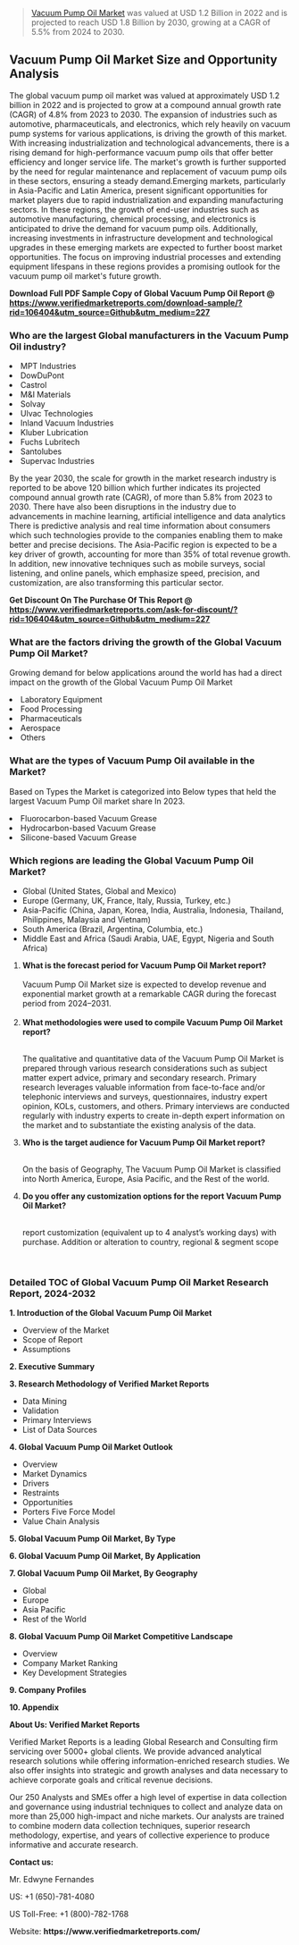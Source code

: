 <blockquote><p><p><a href="https://www.verifiedmarketreports.com/download-sample/?rid=106404&utm_source=Github&utm_medium=227" target="_blank">Vacuum Pump Oil Market</a> was valued at USD 1.2 Billion in 2022 and is projected to reach USD 1.8 Billion by 2030, growing at a CAGR of 5.5% from 2024 to 2030.</p></blockquote><p><h2>Vacuum Pump Oil Market Size and Opportunity Analysis</h2>The global vacuum pump oil market was valued at approximately USD 1.2 billion in 2022 and is projected to grow at a compound annual growth rate (CAGR) of 4.8% from 2023 to 2030. The expansion of industries such as automotive, pharmaceuticals, and electronics, which rely heavily on vacuum pump systems for various applications, is driving the growth of this market. With increasing industrialization and technological advancements, there is a rising demand for high-performance vacuum pump oils that offer better efficiency and longer service life. The market's growth is further supported by the need for regular maintenance and replacement of vacuum pump oils in these sectors, ensuring a steady demand.Emerging markets, particularly in Asia-Pacific and Latin America, present significant opportunities for market players due to rapid industrialization and expanding manufacturing sectors. In these regions, the growth of end-user industries such as automotive manufacturing, chemical processing, and electronics is anticipated to drive the demand for vacuum pump oils. Additionally, increasing investments in infrastructure development and technological upgrades in these emerging markets are expected to further boost market opportunities. The focus on improving industrial processes and extending equipment lifespans in these regions provides a promising outlook for the vacuum pump oil market's future growth.</p><p class=""><strong>Download Full PDF Sample Copy of Global Vacuum Pump Oil Report @ <a href="https://www.verifiedmarketreports.com/download-sample/?rid=106404&amp;utm_source=Github&amp;utm_medium=227" target="_blank">https://www.verifiedmarketreports.com/download-sample/?rid=106404&amp;utm_source=Github&amp;utm_medium=227</a></strong></p><h3 id="" class="">Who are the largest Global manufacturers in the Vacuum Pump Oil industry?</h3><p><li>MPT Industries</li><li> DowDuPont</li><li> Castrol</li><li> M&I Materials</li><li> Solvay</li><li> Ulvac Technologies</li><li> Inland Vacuum Industries</li><li> Kluber Lubrication</li><li> Fuchs Lubritech</li><li> Santolubes</li><li> Supervac Industries</li></p><div class=""><div class="" dir="" data-message-author-role="" data-message-id="" data-message-model-slug=""><div class=""><div class=""><div class=""><div class="" dir="" data-message-author-role="" data-message-id="" data-message-model-slug=""><div class=""><div class=""><p>By the year 2030, the scale for growth in the market research industry is reported to be above 120 billion which further indicates its projected compound annual growth rate (CAGR), of more than 5.8% from 2023 to 2030. There have also been disruptions in the industry due to advancements in machine learning, artificial intelligence and data analytics There is predictive analysis and real time information about consumers which such technologies provide to the companies enabling them to make better and precise decisions. The Asia-Pacific region is expected to be a key driver of growth, accounting for more than 35% of total revenue growth. In addition, new innovative techniques such as mobile surveys, social listening, and online panels, which emphasize speed, precision, and customization, are also transforming this particular sector.</p><p><strong>Get Discount On The Purchase Of This Report @&nbsp; <a href="https://www.verifiedmarketreports.com/ask-for-discount/?rid=106404&amp;utm_source=Github&amp;utm_medium=227" target="_blank">https://www.verifiedmarketreports.com/ask-for-discount/?rid=106404&amp;utm_source=Github&amp;utm_medium=227</a></strong></p></div></div></div></div></div></div></div></div><h3 id="" class="">What are the factors driving the growth of the Global Vacuum Pump Oil Market?</h3><p id="" class="">Growing demand for below applications around the world has had a direct impact on the growth of the Global Vacuum Pump Oil Market</p><p id="" class=""><li>Laboratory Equipment</li><li> Food Processing</li><li> Pharmaceuticals</li><li> Aerospace</li><li> Others</li></p><h3 id="" class="">What are the types of Vacuum Pump Oil available in the Market?</h3><p id="" class="">Based on Types the Market is categorized into Below types that held the largest Vacuum Pump Oil market share In 2023.</p><p id="" class=""><li>Fluorocarbon-based Vacuum Grease</li><li> Hydrocarbon-based Vacuum Grease</li><li> Silicone-based Vacuum Grease</li></p><h3 id="" class="">Which regions are leading the Global Vacuum Pump Oil Market?</h3><ul><li>Global (United States, Global and Mexico)</li><li>Europe (Germany, UK, France, Italy, Russia, Turkey, etc.)</li><li>Asia-Pacific (China, Japan, Korea, India, Australia, Indonesia, Thailand, Philippines, Malaysia and Vietnam)</li><li>South America (Brazil, Argentina, Columbia, etc.)</li><li>Middle East and Africa (Saudi Arabia, UAE, Egypt, Nigeria and South Africa)</li></ul><p><ol><li><strong>What is the forecast period for Vacuum Pump Oil Market report?<br /></strong><br /><span data-sheets-root="1" data-sheets-value="{&quot;1&quot;:2,&quot;2&quot;:&quot;XXXX size is expected to develop revenue and exponential market growth at a remarkable CAGR during the forecast period from 2024&ndash;2030.&quot;}" data-sheets-userformat="{&quot;2&quot;:12674,&quot;4&quot;:{&quot;1&quot;:2,&quot;2&quot;:16776960},&quot;10&quot;:2,&quot;11&quot;:0,&quot;15&quot;:&quot;Arial&quot;,&quot;16&quot;:12}">Vacuum Pump Oil Market size is expected to develop revenue and exponential market growth at a remarkable CAGR during the forecast period from 2024&ndash;2031.</span><br /><br /></li><li><strong>What methodologies were used to compile Vacuum Pump Oil Market report?<br /><br /></strong><p>The qualitative and quantitative data of the&nbsp;Vacuum Pump Oil Market is prepared through various research considerations such as subject matter expert advice, primary and secondary research. Primary research leverages valuable information from face-to-face and/or telephonic interviews and surveys, questionnaires, industry expert opinion, KOLs, customers, and others. Primary interviews are conducted regularly with industry experts to create in-depth expert information on the market and to substantiate the existing analysis of the data.&nbsp;</p></li><li><strong>Who is the target audience for Vacuum Pump Oil Market report?<br /><br /></strong><p>On the basis of Geography, The&nbsp;Vacuum Pump Oil Market is classified into North America, Europe, Asia Pacific, and the Rest of the world.</p></li><li><strong>Do you offer any customization options for the report Vacuum Pump Oil Market?<br /><br /></strong><p>report customization (equivalent up to 4 analyst&rsquo;s working days) with purchase. Addition or alteration to country, regional &amp; segment scope</p><p>&nbsp;</p></li></ol></p><h3 id="" class="">Detailed TOC of Global Vacuum Pump Oil Market Research Report, 2024-2032</h3><p id="" class=""><strong>1. Introduction of the Global Vacuum Pump Oil Market</strong></p><ul><li>Overview of the Market</li><li>Scope of Report</li><li>Assumptions</li></ul><p id="" class=""><strong>2. Executive Summary</strong></p><p id="" class=""><strong>3. Research Methodology of&nbsp;Verified Market Reports</strong></p><ul><li>Data Mining</li><li>Validation</li><li>Primary Interviews</li><li>List of Data Sources</li></ul><p id="" class=""><strong>4. Global Vacuum Pump Oil Market Outlook</strong></p><ul><li>Overview</li><li>Market Dynamics</li><li>Drivers</li><li>Restraints</li><li>Opportunities</li><li>Porters Five Force Model</li><li>Value Chain Analysis</li></ul><p id="" class=""><strong>5. Global Vacuum Pump Oil Market, By&nbsp;Type</strong></p><p id="" class=""><strong>6. Global Vacuum Pump Oil Market, By Application</strong></p><p id="" class=""><strong>7. Global Vacuum Pump Oil Market, By Geography</strong></p><ul><li>Global</li><li>Europe</li><li>Asia Pacific</li><li>Rest of the World</li></ul><p id="" class=""><strong>8. Global Vacuum Pump Oil Market Competitive Landscape</strong></p><ul><li>Overview</li><li>Company Market Ranking</li><li>Key Development Strategies</li></ul><p id="" class=""><strong>9. Company Profiles</strong></p><p id="" class=""><strong>10. Appendix</strong></p><p id="" class=""><strong>About Us: Verified Market Reports</strong></p><p id="" class="">Verified Market Reports is a leading Global Research and Consulting firm servicing over 5000+ global clients. We provide advanced analytical research solutions while offering information-enriched research studies. We also offer insights into strategic and growth analyses and data necessary to achieve corporate goals and critical revenue decisions.</p><p id="" class="">Our 250 Analysts and SMEs offer a high level of expertise in data collection and governance using industrial techniques to collect and analyze data on more than 25,000 high-impact and niche markets. Our analysts are trained to combine modern data collection techniques, superior research methodology, expertise, and years of collective experience to produce informative and accurate research.</p><p id="" class=""><strong>Contact us:</strong></p><p id="" class="">Mr. Edwyne Fernandes</p><p id="" class="">US: +1 (650)-781-4080</p><p id="" class="">US Toll-Free: +1 (800)-782-1768</p><p id="" class="">Website: <a target="" data-test-app-aware-link=""><strong>https://www.verifiedmarketreports.com/</strong></a></p>
